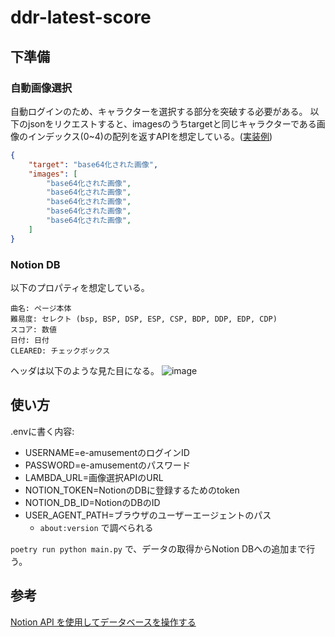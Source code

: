 # ddr-latest-score

## 下準備

### 自動画像選択

自動ログインのため、キャラクターを選択する部分を突破する必要がある。
以下のjsonをリクエストすると、imagesのうちtargetと同じキャラクターである画像のインデックス(0~4)の配列を返すAPIを想定している。([実装例](https://github.com/koiking213/konami-character-recognizer))

```json
{
    "target": "base64化された画像",
    "images": [
        "base64化された画像",
        "base64化された画像",
        "base64化された画像",
        "base64化された画像",
        "base64化された画像",
    ]
}
```

### Notion DB

以下のプロパティを想定している。

```
曲名: ページ本体
難易度: セレクト (bsp, BSP, DSP, ESP, CSP, BDP, DDP, EDP, CDP)
スコア: 数値
日付: 日付
CLEARED: チェックボックス
```

ヘッダは以下のような見た目になる。
![image](https://github.com/koiking213/ddr-latest-score/assets/26344857/58f22d80-bd4f-45a5-adea-cfeeaa6bdb32)


## 使い方

.envに書く内容:

- USERNAME=e-amusementのログインID
- PASSWORD=e-amusementのパスワード
- LAMBDA_URL=画像選択APIのURL
- NOTION_TOKEN=NotionのDBに登録するためのtoken
- NOTION_DB_ID=NotionのDBのID
- USER_AGENT_PATH=ブラウザのユーザーエージェントのパス
    - `about:version` で調べられる

`poetry run python main.py` で、データの取得からNotion DBへの追加まで行う。

## 参考

[Notion API を使用してデータベースを操作する](https://zenn.dev/kou_pg_0131/articles/notion-api-usage)
